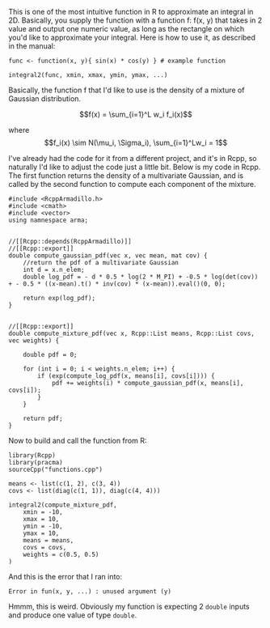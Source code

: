 This is one of the most intuitive function in R to approximate an integral in 2D. Basically, you supply the function with a function f: f(x, y) that takes in 2 value and output one numeric value, as long as the rectangle on which you'd like to approximate your integral. Here is how to use it, as described in the manual:

```{r}
func <- function(x, y){ sin(x) * cos(y) } # example function

integral2(func, xmin, xmax, ymin, ymax, ...)
```

Basically, the function f that I'd like to use is the density of a mixture of Gaussian distribution. 

$$f(x) = \sum_{i=1}^L w_i f_i(x)$$ 

where $$f_i(x) \sim N(\mu_i, \Sigma_i), \sum_{i=1}^Lw_i = 1$$

I've already had the code for it from a different project, and it's in Rcpp, so naturally I'd like to adjust the code just a little bit. Below is my code in Rcpp. The first function returns the density of a multivariate Gaussian, and is called by the second function to compute each component of the mixture. 
```{r}
#include <RcppArmadillo.h>
#include <cmath>
#include <vector>
using namnespace arma;


//[[Rcpp::depends(RcppArmadillo)]]
//[[Rcpp::export]]
double compute_gaussian_pdf(vec x, vec mean, mat cov) {
    //return the pdf of a multivariate Gaussian
    int d = x.n_elem;
    double log_pdf = - d * 0.5 * log(2 * M_PI) + -0.5 * log(det(cov)) + - 0.5 * ((x-mean).t() * inv(cov) * (x-mean)).eval()(0, 0);

    return exp(log_pdf);
}


//[[Rcpp::export]]
double compute_mixture_pdf(vec x, Rcpp::List means, Rcpp::List covs, vec weights) {

    double pdf = 0;

    for (int i = 0; i < weights.n_elem; i++) {
        if (exp(compute_log_pdf(x, means[i], covs[i]))) {
            pdf += weights(i) * compute_gaussian_pdf(x, means[i], covs[i]);
        }
    }

    return pdf;
}
```

Now to build and call the function from R:
```{r}
library(Rcpp)
library(pracma)
sourceCpp("functions.cpp")

means <- list(c(1, 2), c(3, 4))
covs <- list(diag(c(1, 1)), diag(c(4, 4)))

integral2(compute_mixture_pdf,
    xmin = -10,
    xmax = 10,
    ymin = -10,
    ymax = 10,
    means = means,
    covs = covs,
    weights = c(0.5, 0.5)
)
```

And this is the error that I ran into: 
```{r}
Error in fun(x, y, ...) : unused argument (y)
```

Hmmm, this is weird. Obviously my function is expecting 2 `double` inputs and produce one value of type `double`. 
